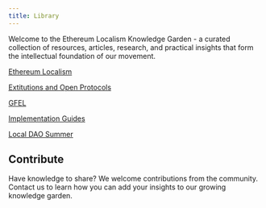 ```yaml
---
title: Library
---
```


Welcome to the Ethereum Localism Knowledge Garden - a curated collection of resources, articles, research, and practical insights that form the intellectual foundation of our movement.

[Ethereum Localism](https://www.ethereumlocalism.xyz/library/Ethereum-Localism/)

[Extitutions and Open Protocols](https://www.ethereumlocalism.xyz/library/Extitutions-and-Open-Protocols)

[GFEL](https://www.ethereumlocalism.xyz/library/GFEL)

[Implementation Guides](https://www.ethereumlocalism.xyz/library/Implementation-Guides)

[Local DAO Summer](https://www.ethereumlocalism.xyz/library/Local-DAO-Summer)

## Contribute

Have knowledge to share? We welcome contributions from the community. Contact us to learn how you can add your insights to our growing knowledge garden.
